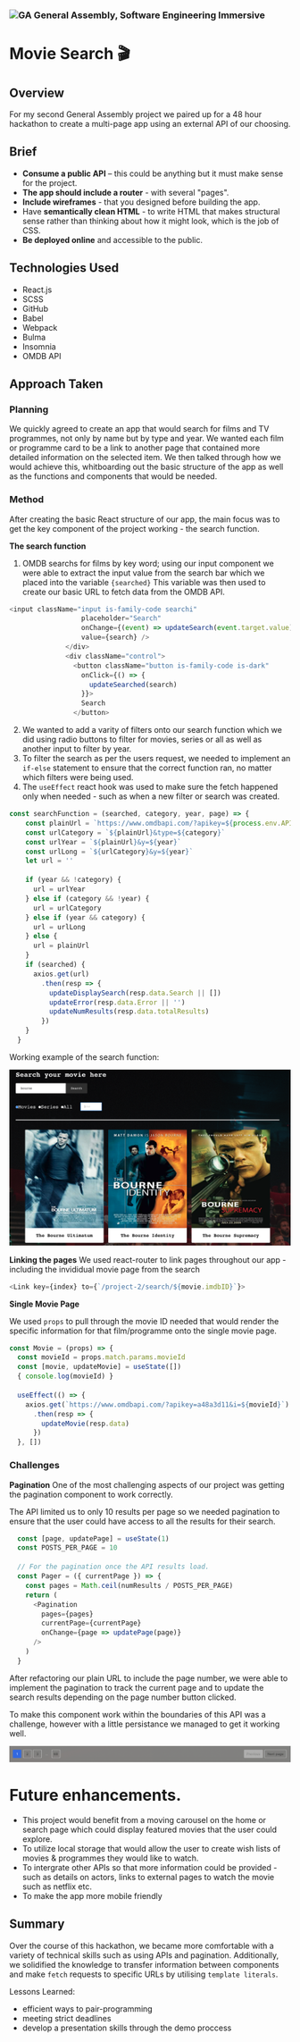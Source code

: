 ### ![GA](https://cloud.githubusercontent.com/assets/40461/8183776/469f976e-1432-11e5-8199-6ac91363302b.png) General Assembly, Software Engineering Immersive

# Movie Search 🎬 

## Overview
For my second General Assembly project we paired up  for a 48 hour hackathon to create a multi-page app using an external API of our choosing. 

## Brief 
* **Consume a public API** – this could be anything but it must make sense for the project.
* **The app should include a router** - with several "pages".
* **Include wireframes** - that you designed before building the app.
* Have **semantically clean HTML** - to write HTML that makes structural sense rather than thinking about how it might look, which is the job of CSS.
* **Be deployed online** and accessible to the public.

## Technologies Used
 - React.js
 - SCSS
 - GitHub
 - Babel
 - Webpack
 - Bulma
 - Insomnia
 - OMDB API

## Approach Taken 
### Planning

We quickly agreed to create an app that would search for films and TV programmes, not only by name but by type and year. We wanted each film or programme card to be a link to another page that contained more detailed information on the selected item.
We then talked through how we would achieve this, whitboarding out the basic structure of the app as well as the functions and components that would be needed.


### Method 
After creating the basic React structure of our app, the main focus was to get the key component of the project working - the search function. 

**The search function**

1. OMDB searchs for films by key word; using our input component we were able to extract the input value from the search bar which we placed into the variable `{searched}`
  This variable was then used to create our basic URL to fetch data from the OMDB API.  

  ```javascript
  <input className="input is-family-code searchi"
                    placeholder="Search"
                    onChange={(event) => updateSearch(event.target.value)}
                    value={search} />
                </div>
                <div className="control">
                  <button className="button is-family-code is-dark"
                    onClick={() => {
                      updateSearched(search)
                    }}>
                    Search
                  </button>
  ```

2. We wanted to add a varity of filters onto our search function which we did using radio buttons to filter for movies, series or all as well as another input to filter by year. 
3. To filter the search as per the users request, we needed to implement an `if-else` statement to ensure that the correct function ran, no matter which filters were being used. 
4. The `useEffect` react hook was used to make sure the fetch happened only when needed - such as when a new filter or search was created.  

```javascript
const searchFunction = (searched, category, year, page) => {
    const plainUrl = `https://www.omdbapi.com/?apikey=${process.env.API_KEY}&s=${searched}&page=${page}`
    const urlCategory = `${plainUrl}&type=${category}`
    const urlYear = `${plainUrl}&y=${year}`
    const urlLong = `${urlCategory}&y=${year}`
    let url = ''

    if (year && !category) {
      url = urlYear
    } else if (category && !year) {
      url = urlCategory
    } else if (year && category) {
      url = urlLong
    } else {
      url = plainUrl
    }
    if (searched) {
      axios.get(url)
        .then(resp => {
          updateDisplaySearch(resp.data.Search || [])
          updateError(resp.data.Error || '')
          updateNumResults(resp.data.totalResults)
        })
    }
  }
```

Working example of the search function: 

<img src = ./src/images-readme/movie_search.png >

**Linking the pages**
We used react-router to link pages throughout our app - including the invididual movie page from the search

```javascript
<Link key={index} to={`/project-2/search/${movie.imdbID}`}>
```

**Single Movie Page**

We used `props` to pull through the movie ID needed that would render the specific information for that film/programme onto the single movie page. 

```javascript
const Movie = (props) => {
  const movieId = props.match.params.movieId
  const [movie, updateMovie] = useState([])
  { console.log(movieId) }

  useEffect(() => {
    axios.get(`https://www.omdbapi.com/?apikey=a48a3d11&i=${movieId}`)
      .then(resp => {
        updateMovie(resp.data)
      })
  }, [])
```

### Challenges 

**Pagination**
One of the most challenging aspects of our project was getting the pagination component to work correctly. 

The API limited us to only 10 results per page so we needed  pagination to ensure that the user could have access to all the results for their search.

```javascript
  const [page, updatePage] = useState(1)
  const POSTS_PER_PAGE = 10

  // For the pagination once the API results load. 
  const Pager = ({ currentPage }) => {
    const pages = Math.ceil(numResults / POSTS_PER_PAGE)
    return (
      <Pagination
        pages={pages}
        currentPage={currentPage}
        onChange={page => updatePage(page)}
      />
    )
  }
```

After refactoring our plain URL to include the page number, we were able to implement the pagination to track the current page and to update the search results depending on the page number button clicked.

To make this component work within the boundaries of this API was a challenge, however with a little persistance we managed to get it working well. 

 <img src = ./src/images-readme/pagenumbers.png >


# Future enhancements.
 - This project would benefit from a moving carousel on the home or search page which could display featured movies that the user could explore.
 - To utilize local storage that would allow the user to create wish lists of movies & programmes they would like to watch.
 - To intergrate other APIs so that more information could be provided - such as details on actors, links to external pages to watch the movie such as netflix etc. 
 - To make the app more mobile friendly 

## Summary

Over the course of this hackathon, we became more comfortable with a variety of technical skills such as using APIs and pagination. Additionally, we solidified the knowledge to transfer information between components and make `fetch` requests to specific URLs by utilising `template literals`. 

Lessons Learned:
  - efficient ways to pair-programming
  - meeting strict deadlines 
  - develop a presentation skills through the demo proccess

